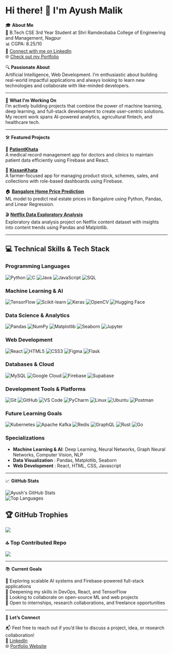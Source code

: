 # Hi there! 👋 I'm Ayush Malik

🎓 **About Me**  
🏫 B.Tech CSE 3rd Year Student at Shri Ramdeobaba College of Engineering and Management, Nagpur  
📊 CGPA: 8.25/10  
💼 [Connect with me on LinkedIn](https://www.linkedin.com/in/ayush-malik-b864432b2/)  
🌐 [Check out my Portfolio](https://ayush-portfolio176.netlify.app/)

🔍 **Passionate About**  
Artificial Intelligence, Web Development. I’m enthusiastic about building real-world impactful applications and always looking to learn new technologies and collaborate with like-minded developers.

---

🚀 **What I'm Working On**  
I’m actively building projects that combine the power of machine learning, deep learning, and full-stack development to create user-centric solutions. My recent work spans AI-powered analytics, agricultural fintech, and healthcare tech.

---

🛠️ **Featured Projects**

📁 [**PatientKhata**](https://github.com/ayussh176/PatientKhata)  
A medical record management app for doctors and clinics to maintain patient data efficiently using Firebase and React.

🌾 [**KissanKhata**](https://github.com/ayussh176/KissanKhata)  
A farmer-focused app for managing product stock, schemes, sales, and collections with role-based dashboards using Firebase.

🏠 [**Bangalore Home Price Prediction**](https://github.com/ayussh176/Bangalore-Home-Price-Prediction)  
ML model to predict real estate prices in Bangalore using Python, Pandas, and Linear Regression.

🎬 [**Netflix Data Exploratory Analysis**](https://github.com/ayussh176/Netflix-Data-Exploratory-Analysis)  
Exploratory data analysis project on Netflix content dataset with insights into content trends using Pandas and Matplotlib.

---

## 💻 Technical Skills & Tech Stack

### Programming Languages
![Python](https://img.shields.io/badge/-Python-3776AB?style=flat-square&logo=python&logoColor=white)
![C](https://img.shields.io/badge/c-%2300599C.svg?style=flat-square&logo=c&logoColor=white)
![Java](https://img.shields.io/badge/-Java-ED8B00?style=flat-square&logo=openjdk&logoColor=white)
![JavaScript](https://img.shields.io/badge/-JavaScript-F7DF1E?style=flat-square&logo=javascript&logoColor=black)
![SQL](https://img.shields.io/badge/-SQL-4479A1?style=flat-square&logo=mysql&logoColor=white)

### Machine Learning & AI
![TensorFlow](https://img.shields.io/badge/-TensorFlow-FF6F00?style=flat-square&logo=tensorflow&logoColor=white)
![Scikit-learn](https://img.shields.io/badge/-Scikit--learn-F7931E?style=flat-square&logo=scikit-learn&logoColor=white)
![Keras](https://img.shields.io/badge/-Keras-D00000?style=flat-square&logo=keras&logoColor=white)
![OpenCV](https://img.shields.io/badge/-OpenCV-5C3EE8?style=flat-square&logo=opencv&logoColor=white)
![Hugging Face](https://img.shields.io/badge/-Hugging%20Face-FFD21E?style=flat-square&logo=huggingface&logoColor=black)

### Data Science & Analytics
![Pandas](https://img.shields.io/badge/-Pandas-150458?style=flat-square&logo=pandas&logoColor=white)
![NumPy](https://img.shields.io/badge/-NumPy-013243?style=flat-square&logo=numpy&logoColor=white)
![Matplotlib](https://img.shields.io/badge/-Matplotlib-11557c?style=flat-square&logo=matplotlib&logoColor=white)
![Seaborn](https://img.shields.io/badge/-Seaborn-3776AB?style=flat-square&logo=python&logoColor=white)
![Jupyter](https://img.shields.io/badge/-Jupyter-F37626?style=flat-square&logo=jupyter&logoColor=white)

### Web Development
![React](https://img.shields.io/badge/-React-61DAFB?style=flat-square&logo=react&logoColor=black)
![HTML5](https://img.shields.io/badge/-HTML5-E34F26?style=flat-square&logo=html5&logoColor=white)
![CSS3](https://img.shields.io/badge/-CSS3-1572B6?style=flat-square&logo=css3&logoColor=white)
![Figma](https://img.shields.io/badge/figma-%23F24E1E.svg?style=flat-square&logo=figma&logoColor=white)
![Flask](https://img.shields.io/badge/-Flask-000000?style=flat-square&logo=flask&logoColor=white)


### Databases & Cloud

![MySQL](https://img.shields.io/badge/-MySQL-4479A1?style=flat-square&logo=mysql&logoColor=white)
![Google Cloud](https://img.shields.io/badge/-Google%20Cloud-4285F4?style=flat-square&logo=google-cloud&logoColor=white)
![Firebase](https://img.shields.io/badge/-Firebase-FFCA28?style=flat-square&logo=firebase&logoColor=black)
![Supabase](https://img.shields.io/badge/-Supabase-3ECF8E?style=flat-square&logo=supabase&logoColor=white)

### Development Tools & Platforms
![Git](https://img.shields.io/badge/-Git-F05032?style=flat-square&logo=git&logoColor=white)
![GitHub](https://img.shields.io/badge/-GitHub-181717?style=flat-square&logo=github&logoColor=white)
![VS Code](https://img.shields.io/badge/-VS%20Code-007ACC?style=flat-square&logo=visual-studio-code&logoColor=white)
![PyCharm](https://img.shields.io/badge/-PyCharm-000000?style=flat-square&logo=pycharm&logoColor=white)
![Linux](https://img.shields.io/badge/-Linux-FCC624?style=flat-square&logo=linux&logoColor=black)
![Ubuntu](https://img.shields.io/badge/-Ubuntu-E95420?style=flat-square&logo=ubuntu&logoColor=white)
![Postman](https://img.shields.io/badge/Postman-FF6C37?style=flat-square&logo=postman&logoColor=white)

### Future Learning Goals
![Kubernetes](https://img.shields.io/badge/-Kubernetes-326CE5?style=flat-square&logo=kubernetes&logoColor=white)
![Apache Kafka](https://img.shields.io/badge/-Apache%20Kafka-231F20?style=flat-square&logo=apache-kafka&logoColor=white)
![Redis](https://img.shields.io/badge/-Redis-DC382D?style=flat-square&logo=redis&logoColor=white)
![GraphQL](https://img.shields.io/badge/-GraphQL-E10098?style=flat-square&logo=graphql&logoColor=white)
![Rust](https://img.shields.io/badge/-Rust-000000?style=flat-square&logo=rust&logoColor=white)
![Go](https://img.shields.io/badge/-Go-00ADD8?style=flat-square&logo=go&logoColor=white)

### Specializations
- **Machine Learning & AI**: Deep Learning, Neural Networks, Graph Neural Networks, Computer Vision, NLP
- **Data Visualization** : Pandas, Matplotlib, Seaborn
- **Web Development** : React, HTML, CSS, Javascript

---

📈 **GitHub Stats**

![Ayush's GitHub Stats](https://github-readme-stats.vercel.app/api?username=ayussh176&show_icons=true&theme=radical)  
![Top Languages](https://github-readme-stats.vercel.app/api/top-langs/?username=ayussh176&layout=compact&theme=radical)

## 🏆 GitHub Trophies
![](https://github-profile-trophy.vercel.app/?username=ayussh176&theme=dracula&no-frame=false&no-bg=false&margin-w=4)

### 🔝 Top Contributed Repo
![](https://github-contributor-stats.vercel.app/api?username=ayussh176&limit=5&theme=dark&combine_all_yearly_contributions=true)

---

📚 **Current Goals**

🔭 Exploring scalable AI systems and Firebase-powered full-stack applications  
🌱 Deepening my skills in DevOps, React, and TensorFlow  
👯 Looking to collaborate on open-source ML and web projects  
💬 Open to internships, research collaborations, and freelance opportunities

---

🤝 **Let’s Connect**

📬 Feel free to reach out if you’d like to discuss a project, idea, or research collaboration!  
💼 [LinkedIn](https://www.linkedin.com/in/ayush-malik-b864432b2/)  
🌐 [Portfolio Website](https://ayush-portfolio176.netlify.app/)

